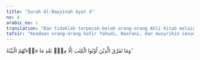 ```yaml
---
title: "Surah Al-Bayyinah Ayat 4"
no: 4
arabic_no: ٤
translation: "Dan tidaklah terpecah-belah orang-orang Ahli Kitab melainkan setelah datang kepada mereka bukti yang nyata."
tafsir: "Keadaan orang-orang kafir Yahudi, Nasrani, dan musyrikin sesudah Nabi saw datang berlainan dengan keadaan mereka sebelumnya. Mereka sebelum Nabi saw datang dalam keadaan kufur, terbenam dalam kejahilan dan hawa nafsu, tetapi setelah Nabi saw datang, segolongan dari mereka beriman. Dengan demikian, keadaan mereka tidak seperti dahulu. Golongan yang tidak beriman malah meragukan kebenaran yang dibawa Nabi saw, bahkan ada yang mempercayai kebenarannya sama sekali.\n\nPerbantahan dan perselisihan hebat terkadang terjadi antara orang-orang musyrik dengan orang-orang Nasrani. Orang Yahudi berkata kepada orang musyrik, \"Sesungguhnya Allah akan mengutus nabi dari kalangan bangsa Arab penduduk Mekah.\" Mereka menerangkan sifat-sifat nabi serta mengancam orang-orang seraya mengatakan bahwa bila nabi itu lahir, mereka akan membantunya dengan menyokong semua tindakannya dan bekerja sama untuk menghancurkan orang-orang musyrik.\n\nDalam keadaan yang demikianlah Nabi Muhammad diutus. Lalu orang-orang musyrik memusuhi dan menentang Nabi habis-habisan. Mereka juga mengajak orang-orang Arab lainnya untuk memusuhi beliau dan menyakiti pengikut-pengikutnya yang hatinya telah disinari dengan keimanan dan melapangkan dadanya untuk mengenal kebenaran.\n\nKemudian Allah dalam ayat ini menghibur Nabi-Nya dengan mengatakan bahwa beliau tidak perlu susah atau gundah karena sikap dan tantangan mereka terhadap dirinya. Hal itu juga merupakan sikap mereka terhadap para nabi terdahulu sehingga mereka berpecah-belah."
---
```

وَمَا تَفَرَّقَ الَّذِيْنَ اُوْتُوا الْكِتٰبَ اِلَّا مِنْۢ بَعْدِ مَا جَاۤءَتْهُمُ الْبَيِّنَةُ ۗ